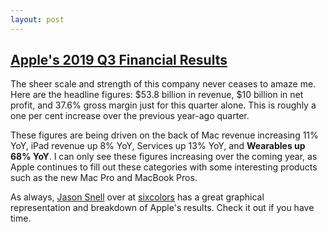 ```yaml
---
layout: post
---
```

## [Apple's 2019 Q3 Financial Results](https://www.apple.com/newsroom/2019/07/apple-reports-third-quarter-results/)

The sheer scale and strength of this company never ceases to amaze me. Here are the headline figures: $53.8 billion in revenue, $10 billion in net profit, and 37.6% gross margin just for this quarter alone. This is roughly a one per cent increase over the previous year-ago quarter.

These figures are being driven on the back of Mac revenue increasing 11% YoY, iPad revenue up 8% YoY, Services up 13% YoY, and **Wearables up 68% YoY**. I can only see these figures increasing over the coming year, as Apple continues to fill out these categories with some interesting products such as the new Mac Pro and MacBook Pros.

As always, [Jason Snell](https://sixcolors.com/post/2019/07/apple-third-quarter-2019-results-and-charts/)  over at [sixcolors](https://sixcolors.com) has a great graphical representation and breakdown of Apple's results. Check it out if you have time.
